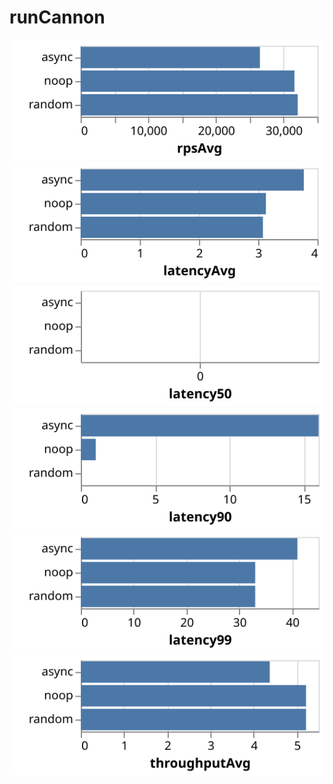 # runCannon

![](./runCannon.rpsAvg.svg)
![](./runCannon.latencyAvg.svg)
![](./runCannon.latency50.svg)
![](./runCannon.latency90.svg)
![](./runCannon.latency99.svg)
![](./runCannon.throughputAvg.svg)